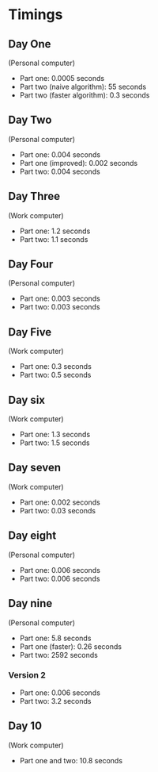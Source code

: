 # Timings

## Day One

(Personal computer)

* Part one: 0.0005 seconds
* Part two (naive algorithm): 55 seconds
* Part two (faster algorithm): 0.3 seconds

## Day Two

(Personal computer)

* Part one: 0.004 seconds
* Part one (improved): 0.002 seconds
* Part two: 0.004 seconds

## Day Three

(Work computer)

* Part one: 1.2 seconds
* Part two: 1.1 seconds

## Day Four

(Personal computer)

* Part one: 0.003 seconds
* Part two: 0.003 seconds

## Day Five

(Work computer)

* Part one: 0.3 seconds
* Part two: 0.5 seconds

## Day six

(Work computer)

* Part one: 1.3 seconds
* Part two: 1.5 seconds

## Day seven

(Work computer)

* Part one: 0.002 seconds
* Part two: 0.03 seconds

## Day eight

(Personal computer)

* Part one: 0.006 seconds
* Part two: 0.006 seconds

## Day nine

(Personal computer)

* Part one: 5.8 seconds
* Part one (faster): 0.26 seconds
* Part two: 2592 seconds

### Version 2

* Part one: 0.006 seconds
* Part two: 3.2 seconds

## Day 10

(Work computer)

* Part one and two: 10.8 seconds
